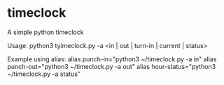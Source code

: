 # timeclock
A simple python timeclock

Usage:
python3 tyimeclock.py -a <in | out | turn-in | current | status>

Example using alias:
alias punch-in="python3 ~/timeclock.py -a in"
alias punch-out="python3 ~/timeclock.py -a out"
alias hour-status="python3 ~/timeclock.py -a status"
